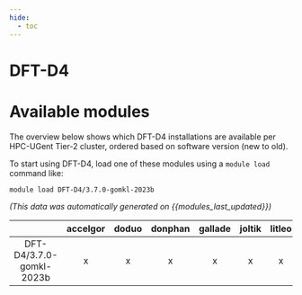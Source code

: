 ```yaml
---
hide:
  - toc
---
```


DFT-D4
======

# Available modules


The overview below shows which DFT-D4 installations are available per HPC-UGent Tier-2 cluster, ordered based on software version (new to old).

To start using DFT-D4, load one of these modules using a `module load` command like:

```shell
module load DFT-D4/3.7.0-gomkl-2023b
```

*(This data was automatically generated on {{modules_last_updated}})*  

| |accelgor|doduo|donphan|gallade|joltik|litleo|shinx|
| :---: | :---: | :---: | :---: | :---: | :---: | :---: | :---: |
|DFT-D4/3.7.0-gomkl-2023b|x|x|x|x|x|x|x|
